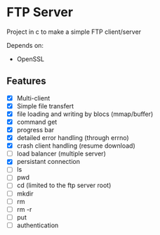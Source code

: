 # FTP Server

Project in c to make a simple FTP client/server

Depends on:

- OpenSSL

## Features

- [x] Multi-client
- [x] Simple file transfert
- [x] file loading and writing by blocs (mmap/buffer)
- [x] command get
- [x] progress bar
- [X] detailed error handling (through errno)
- [X] crash client handling (resume download)
- [ ] load balancer (multiple server)
- [X] persistant connection
- [ ] ls
- [ ] pwd
- [ ] cd (limited to the ftp server root)
- [ ] mkdir
- [ ] rm
- [ ] rm -r
- [ ] put
- [ ] authentication